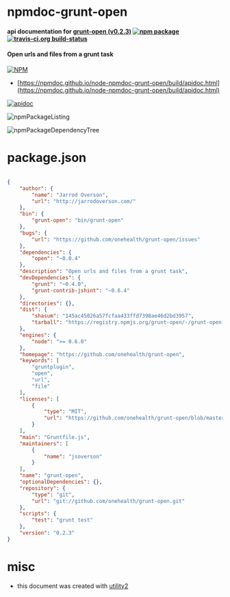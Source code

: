 # npmdoc-grunt-open

#### api documentation for  [grunt-open (v0.2.3)](https://github.com/onehealth/grunt-open)  [![npm package](https://img.shields.io/npm/v/npmdoc-grunt-open.svg?style=flat-square)](https://www.npmjs.org/package/npmdoc-grunt-open) [![travis-ci.org build-status](https://api.travis-ci.org/npmdoc/node-npmdoc-grunt-open.svg)](https://travis-ci.org/npmdoc/node-npmdoc-grunt-open)

#### Open urls and files from a grunt task

[![NPM](https://nodei.co/npm/grunt-open.png?downloads=true&downloadRank=true&stars=true)](https://www.npmjs.com/package/grunt-open)

- [https://npmdoc.github.io/node-npmdoc-grunt-open/build/apidoc.html](https://npmdoc.github.io/node-npmdoc-grunt-open/build/apidoc.html)

[![apidoc](https://npmdoc.github.io/node-npmdoc-grunt-open/build/screenCapture.buildCi.browser.%252Ftmp%252Fbuild%252Fapidoc.html.png)](https://npmdoc.github.io/node-npmdoc-grunt-open/build/apidoc.html)

![npmPackageListing](https://npmdoc.github.io/node-npmdoc-grunt-open/build/screenCapture.npmPackageListing.svg)

![npmPackageDependencyTree](https://npmdoc.github.io/node-npmdoc-grunt-open/build/screenCapture.npmPackageDependencyTree.svg)



# package.json

```json

{
    "author": {
        "name": "Jarrod Overson",
        "url": "http://jarrodoverson.com/"
    },
    "bin": {
        "grunt-open": "bin/grunt-open"
    },
    "bugs": {
        "url": "https://github.com/onehealth/grunt-open/issues"
    },
    "dependencies": {
        "open": "~0.0.4"
    },
    "description": "Open urls and files from a grunt task",
    "devDependencies": {
        "grunt": "~0.4.0",
        "grunt-contrib-jshint": "~0.6.4"
    },
    "directories": {},
    "dist": {
        "shasum": "145ac45026a57fcfaa433ffd7398ae46d2bd3957",
        "tarball": "https://registry.npmjs.org/grunt-open/-/grunt-open-0.2.3.tgz"
    },
    "engines": {
        "node": ">= 0.6.0"
    },
    "homepage": "https://github.com/onehealth/grunt-open",
    "keywords": [
        "gruntplugin",
        "open",
        "url",
        "file"
    ],
    "licenses": [
        {
            "type": "MIT",
            "url": "https://github.com/onehealth/grunt-open/blob/master/LICENSE"
        }
    ],
    "main": "Gruntfile.js",
    "maintainers": [
        {
            "name": "jsoverson"
        }
    ],
    "name": "grunt-open",
    "optionalDependencies": {},
    "repository": {
        "type": "git",
        "url": "git://github.com/onehealth/grunt-open.git"
    },
    "scripts": {
        "test": "grunt test"
    },
    "version": "0.2.3"
}
```



# misc
- this document was created with [utility2](https://github.com/kaizhu256/node-utility2)
